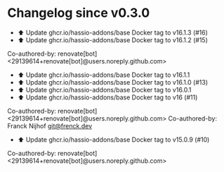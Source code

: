 # Changelog since v0.3.0
- ⬆️ Update ghcr.io/hassio-addons/base Docker tag to v16.1.3 (#16) 
- ⬆️ Update ghcr.io/hassio-addons/base Docker tag to v16.1.2 (#15)

Co-authored-by: renovate[bot] <29139614+renovate[bot]@users.noreply.github.com> 
- ⬆️ Update ghcr.io/hassio-addons/base Docker tag to v16.1.1 
- ⬆️ Update ghcr.io/hassio-addons/base Docker tag to v16.1.0 (#13) 
- ⬆️ Update ghcr.io/hassio-addons/base Docker tag to v16.0.1 
- ⬆️ Update ghcr.io/hassio-addons/base Docker tag to v16 (#11)

Co-authored-by: renovate[bot] <29139614+renovate[bot]@users.noreply.github.com>
Co-authored-by: Franck Nijhof <git@frenck.dev> 
- ⬆️ Update ghcr.io/hassio-addons/base Docker tag to v15.0.9 (#10)

Co-authored-by: renovate[bot] <29139614+renovate[bot]@users.noreply.github.com> 
